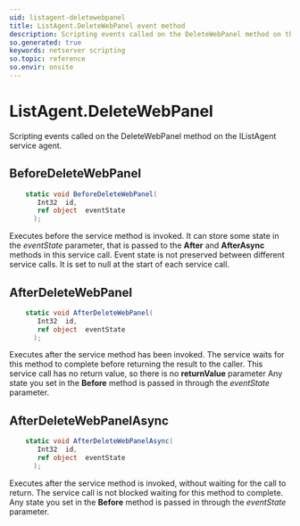 ```yaml
---
uid: listagent-deletewebpanel
title: ListAgent.DeleteWebPanel event method
description: Scripting events called on the DeleteWebPanel method on the ListAgent service agent.
so.generated: true
keywords: netserver scripting
so.topic: reference
so.envir: onsite
---
```

# ListAgent.DeleteWebPanel

Scripting events called on the <see cref='M:IListAgent.DeleteWebPanel'>DeleteWebPanel</see> method on the <see cref='IListAgent'>IListAgent</see>  service agent.

## BeforeDeleteWebPanel
```cs
    static void BeforeDeleteWebPanel(
       Int32  id,
       ref object  eventState
      );
```
Executes before the service method is invoked.
It can store some state in the *eventState* parameter, that is passed to the **After** and **AfterAsync** methods in this service call.
Event state is not preserved between different service calls. It is set to null at the start of each service call.
## AfterDeleteWebPanel
```cs
    static void AfterDeleteWebPanel(
       Int32  id,
       ref object  eventState
      );
```
Executes after the service method has been invoked. The service waits for this method to complete before returning the result to the caller.
This service call has no return value, so there is no **returnValue** parameter
Any state you set in the **Before** method is passed in through the *eventState* parameter.
## AfterDeleteWebPanelAsync
```cs
    static void AfterDeleteWebPanelAsync(
       Int32  id,
       ref object  eventState
      );
```
Executes after the service method is invoked, without waiting for the call to return.
The service call is not blocked waiting for this method to complete.
Any state you set in the **Before** method is passed in through the *eventState* parameter.

